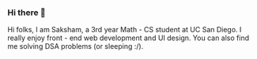 ### Hi there 👋

Hi folks, I am Saksham, a 3rd year Math - CS student at UC San Diego. I really enjoy front - end web development and UI design. You can also find me solving DSA problems (or sleeping :/). 
